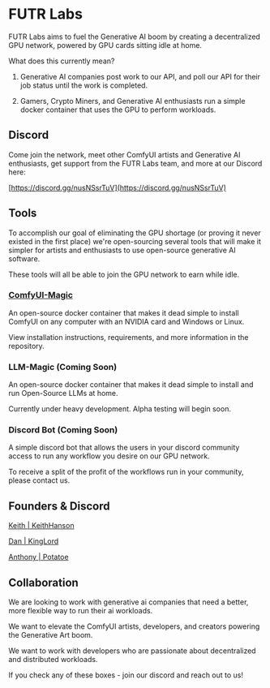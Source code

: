 # FUTR Labs

FUTR Labs aims to fuel the Generative AI boom by creating a decentralized GPU network, powered by GPU cards sitting idle at home.

What does this currently mean? 

1. Generative AI companies post work to our API, and poll our API for their job status until the work is completed.

2. Gamers, Crypto Miners, and Generative AI enthusiasts run a simple docker container that uses the GPU to perform workloads. 


## Discord 

Come join the network, meet other ComfyUI artists and Generative AI enthusiasts, get support from the FUTR Labs team, and more at our Discord here:

[https://discord.gg/nusNSsrTuV](https://discord.gg/nusNSsrTuV)


## Tools

To accomplish our goal of eliminating the GPU shortage (or proving it never existed in the first place) we're open-sourcing several
tools that will make it simpler for artists and enthusiasts to use open-source generative AI software. 

These tools will all be able to join the GPU network to earn while idle. 

### [ComfyUI-Magic](https://github.com/FUTRlabs/ComfyUI-Magic)

An open-source docker container that makes it dead simple to install ComfyUI on any computer with an NVIDIA card and Windows or Linux.

View installation instructions, requirements, and more information in the repository.

### LLM-Magic (Coming Soon)

An open-source docker container that makes it dead simple to install and run Open-Source LLMs at home. 

Currently under heavy development. Alpha testing will begin soon. 

### Discord Bot (Coming Soon)

A simple discord bot that allows the users in your discord community access to run any workflow you desire on our GPU network. 

To receive a split of the profit of the workflows run in your community, please contact us.

## Founders & Discord

[Keith | KeithHanson](https://www.linkedin.com/in/hansonkeith/)

[Dan | KingLord](https://www.linkedin.com/in/deichling/)

[Anthony | Potatoe](https://www.linkedin.com/in/anthony-vicenti/)

## Collaboration

We are looking to work with generative ai companies that need a better, more flexible way to run their ai workloads. 

We want to elevate the ComfyUI artists, developers, and creators powering the Generative Art boom. 

We want to work with developers who are passionate about decentralized and distributed workloads.

If you check any of these boxes - join our discord and reach out to us! 
